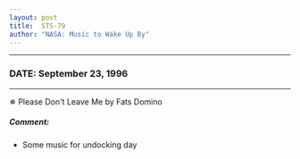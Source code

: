 ```yaml
---
layout: post
title:  STS-79
author: "NASA: Music to Wake Up By"
---
```


----
### DATE: September 23, 1996
----
✵ Please Don't Leave Me by Fats Domino

##### Comment:
* Some music for undocking day
